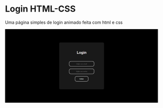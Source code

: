 # Login HTML-CSS
 Uma página simples de login animado feita com html e css

 ![Alt text](img/print.png)
